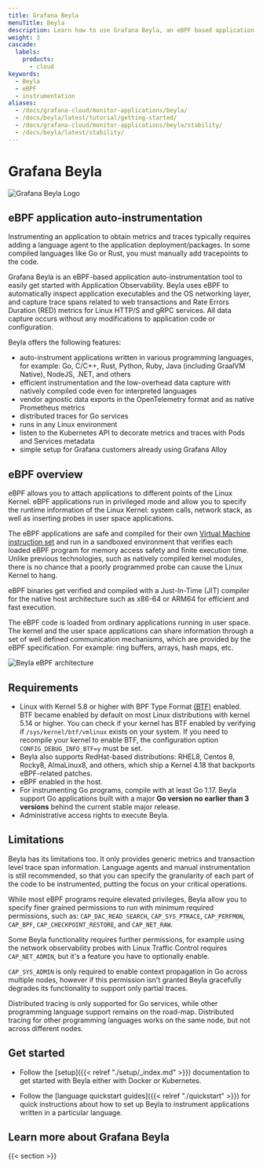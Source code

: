 ```yaml
---
title: Grafana Beyla
menuTitle: Beyla
description: Learn how to use Grafana Beyla, an eBPF based application auto-instrumentation tool.
weight: 3
cascade:
  labels:
    products:
      - cloud
keywords:
  - Beyla
  - eBPF
  - instrumentation
aliases:
  - /docs/grafana-cloud/monitor-applications/beyla/
  - /docs/beyla/latest/tutorial/getting-started/
  - /docs/grafana-cloud/monitor-applications/beyla/stability/
  - /docs/beyla/latest/stability/
---
```


# Grafana Beyla

![Grafana Beyla Logo](https://grafana.com/media/docs/grafana-cloud/beyla/beyla-logo.png)

## eBPF application auto-instrumentation

Instrumenting an application to obtain metrics and traces typically requires adding a language agent to the application deployment/packages.
In some compiled languages like Go or Rust, you must manually add tracepoints to the code.

Grafana Beyla is an eBPF-based application auto-instrumentation tool to easily get started with Application Observability.
Beyla uses eBPF to automatically inspect application executables and the OS networking layer, and capture trace spans related to web transactions and Rate Errors Duration (RED) metrics for Linux HTTP/S and gRPC services.
All data capture occurs without any modifications to application code or configuration.

Beyla offers the following features:

- auto-instrument applications written in various programming languages, for example: Go, C/C++, Rust, Python, Ruby, Java (including GraalVM Native), NodeJS, .NET, and others
- efficient instrumentation and the low-overhead data capture with natively compiled code even for interpreted languages
- vendor agnostic data exports in the OpenTelemetry format and as native Prometheus metrics
- distributed traces for Go services
- runs in any Linux environment
- listen to the Kubernetes API to decorate metrics and traces with Pods and Services metadata
- simple setup for Grafana customers already using Grafana Alloy

## eBPF overview

eBPF allows you to attach applications to different points of the Linux Kernel. eBPF applications run in privileged mode and allow you to specify the runtime information of the Linux Kernel: system calls, network stack, as well as inserting probes in user space applications.

The eBPF applications are safe and compiled for their own [Virtual Machine instruction set](https://docs.kernel.org/bpf/standardization/instruction-set.html) and run in a sandboxed environment that verifies each loaded eBPF program for memory access safety and finite execution time. Unlike previous technologies, such as natively compiled kernel modules, there is no chance that a poorly programmed probe can cause the Linux Kernel to hang.

eBPF binaries get verified and compiled with a Just-In-Time (JIT) compiler for the native host architecture such as x86-64 or ARM64 for efficient and fast execution.

The eBPF code is loaded from ordinary applications running in user space. The kernel and the user space applications can share information through a set of well defined communication mechanisms, which are provided by the eBPF specification. For example: ring buffers, arrays, hash maps, etc.

![Beyla eBPF architecture](https://grafana.com/media/docs/grafana-cloud/beyla/tutorial/ebpf-arch.svg)

## Requirements

- Linux with Kernel 5.8 or higher with BPF Type Format [(BTF)](https://www.kernel.org/doc/html/latest/bpf/btf.html)
  enabled. BTF became enabled by default on most Linux distributions with kernel 5.14 or higher.
  You can check if your kernel has BTF enabled by verifying if `/sys/kernel/btf/vmlinux` exists on your system.
  If you need to recompile your kernel to enable BTF, the configuration option `CONFIG_DEBUG_INFO_BTF=y` must be
  set.
- Beyla also supports RedHat-based distributions: RHEL8, Centos 8, Rocky8, AlmaLinux8, and others, which ship a Kernel 4.18 that backports eBPF-related patches.
- eBPF enabled in the host.
- For instrumenting Go programs, compile with at least Go 1.17. Beyla support Go applications built with a major **Go version no earlier than 3 versions** behind the current stable major release.
- Administrative access rights to execute Beyla.

## Limitations

Beyla has its limitations too. It only provides generic metrics and transaction level trace span information. Language agents and manual instrumentation is still recommended, so that you can specify the granularity of each part of the code to be instrumented, putting the focus on your critical operations.

While most eBPF programs require elevated privileges, Beyla allow you to specify finer grained permissions to run with minimum required permissions, such as: `CAP_DAC_READ_SEARCH`, `CAP_SYS_PTRACE`, `CAP_PERFMON`, `CAP_BPF`, `CAP_CHECKPOINT_RESTORE`, and `CAP_NET_RAW`.

Some Beyla functionality requires further permissions, for example using the network observability probes with Linux Traffic Control requires `CAP_NET_ADMIN`, but it's a feature you have to optionally enable.

`CAP_SYS_ADMIN` is only required to enable context propagation in Go across multiple nodes, however if this permission
isn't granted Beyla gracefully degrades its functionality to support only partial traces.

Distributed tracing is only supported for Go services, while other programming language support remains on the road-map. Distributed tracing for other programming languages works on the same node, but not across different nodes.

## Get started

- Follow the [setup]({{< relref "./setup/_index.md" >}}) documentation to get started with Beyla either with Docker or Kubernetes.

- Follow the [language quickstart guides]({{< relref "./quickstart" >}}) for quick instructions
  about how to set up Beyla to instrument applications written in a particular language.

## Learn more about Grafana Beyla

{{< section >}}
